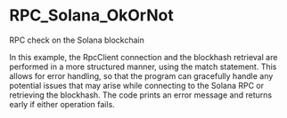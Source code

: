 # RPC_Solana_OkOrNot
RPC check on the Solana blockchain

In this example, the RpcClient connection and the blockhash retrieval are performed in a more structured manner, using the match statement. This allows for error handling, so that the program can gracefully handle any potential issues that may arise while connecting to the Solana RPC or retrieving the blockhash. The code prints an error message and returns early if either operation fails.

